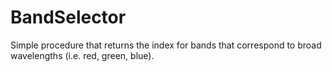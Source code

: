 # BandSelector
Simple procedure that returns the index for bands that correspond to broad wavelengths (i.e. red, green, blue).
